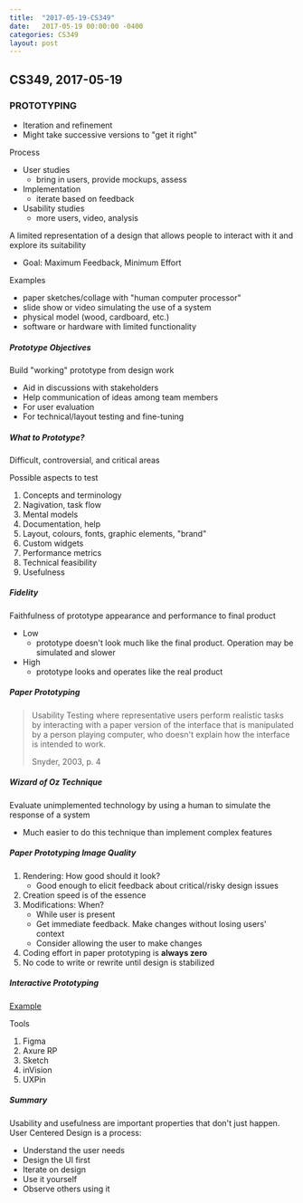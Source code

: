 ```yaml
---
title:  "2017-05-19-CS349"
date:   2017-05-19 00:00:00 -0400
categories: CS349
layout: post
---
```

## CS349, 2017-05-19



### PROTOTYPING

* Iteration and refinement
* Might take successive versions to "get it right"

Process

* User studies
    - bring in users, provide mockups, assess
* Implementation
    - iterate based on feedback
* Usability studies
    - more users, video, analysis

A limited representation of a design that allows people to interact with it and explore its suitability

* Goal: Maximum Feedback, Minimum Effort

Examples

* paper sketches/collage with "human computer processor"
* slide show or video simulating the use of a system
* physical model (wood, cardboard, etc.)
* software or hardware with limited functionality

##### Prototype Objectives

Build "working" prototype from design work

* Aid in discussions with stakeholders
* Help communication of ideas among team members
* For user evaluation
* For technical/layout testing and fine-tuning

##### What to Prototype?

Difficult, controversial, and critical areas

Possible aspects to test

1. Concepts and terminology
2. Nagivation, task flow
3. Mental models
4. Documentation, help
5. Layout, colours, fonts, graphic elements, "brand"
6. Custom widgets
7. Performance metrics
8. Technical feasibility
9. Usefulness

##### Fidelity

Faithfulness of prototype appearance and performance to final product

* Low
    - prototype doesn't look much like the final product. Operation may be simulated and slower
* High
    - prototype looks and operates like the real product

##### Paper Prototyping

> Usability Testing where representative users perform realistic tasks by interacting with a paper version of the interface that is manipulated by a person playing computer, who doesn't explain how the interface is intended to work.
> 
> Snyder, 2003, p. 4

##### Wizard of Oz Technique

Evaluate unimplemented technology by using a human to simulate the response of a system

* Much easier to do this technique than implement complex features

##### Paper Prototyping Image Quality

1. Rendering: How good should it look?
    * Good enough to elicit feedback about critical/risky design issues
2. Creation speed is of the essence
3. Modifications: When?
    * While user is present
    * Get immediate feedback. Make changes without losing users' context
    * Consider allowing the user to make changes
4. Coding effort in paper prototyping is **always zero**
5.  No code to write or rewrite until design is stabilized

##### Interactive Prototyping

[Example](https://youtu.be/sbYTD8uJV1E)

Tools

1. Figma
2. Axure RP
3. Sketch
4. inVision
5. UXPin

##### Summary

Usability and usefulness are important properties that don't just happen. User Centered Design is a process:

* Understand the user needs
* Design the UI first
* Iterate on design
* Use it yourself
* Observe others using it

